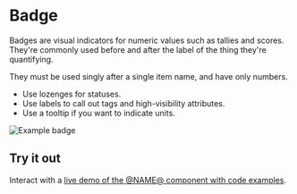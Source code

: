 # Badge

Badges are visual indicators for numeric values such as tallies and scores.
They're commonly used before and after the label of the thing they're
quantifying.

They must be used singly after a single item name, and have only numbers.

* Use lozenges for statuses.
* Use labels to call out tags and high-visibility attributes.
* Use a tooltip if you want to indicate units.

![Example badge](//i.imgur.com/ZQHLeGg.png)

## Try it out

Interact with a [live demo of the @NAME@ component with code examples](https://aui-cdn.atlassian.com/atlaskit/stories/@NAME@/@VERSION@/).
